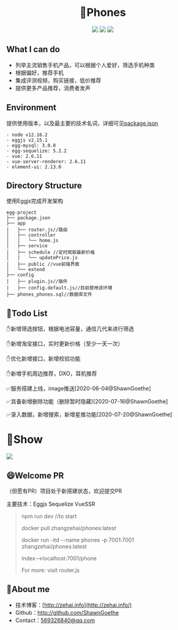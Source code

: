 <div align="center">
<h1>📱Phones</h1>
  <img src="https://img.shields.io/badge/License-MIT-blue.svg"/>
  <img src="https://img.shields.io/static/v1?label=electron&message=7.1.7&color="/>
  <img src="https://img.shields.io/badge/language-javascript-yellow.svg?style=flat-square"/>
</div>



## What I can do

- 列举主流销售手机产品，可以根据个人爱好，筛选手机种类
- 根据偏好，推荐手机
- 集成评测视频，购买链接，低价推荐
- 提供更多产品推荐，消费者发声



## Environment

提供使用版本，以及最主要的技术名词，详细可见[package.json](./package.json)

```
- node v12.16.2
- eggjs v2.15.1
- egg-mysql: 3.0.0
- egg-sequelize: 5.2.2
- vue: 2.6.11
- vue-server-renderer: 2.6.11
- element-ui: 2.13.0
```



## Directory Structure

使用Eggjs完成开发架构

```
egg-project
├── package.json
├── app
|   ├── router.js//路由
│   ├── controller
│   |   └── home.js
│   ├── service
│   ├── schedule //定时爬取最新价格
│   |   └── updatePrice.js
│   ├── public //vue前端界面
│   └── extend 
├── config
|   ├── plugin.js//插件
|   ├── config.default.js//目前使用该环境
├── phones_phones.sql//数据库文件
```



## 🐼Todo List

:hand:新增筛选按钮，根据电池容量，通信几代来进行筛选

:hand:新增淘宝接口，实时更新价格（至少一天一次）

:hand:优化新增接口，新增校验功能

:hand:新增手机周边推荐，DXO，耳机推荐

:white_check_mark:服务搭建上线，image推送[2020-06-04@ShawnGoethe]

:white_check_mark:具备新增删除功能（删除暂时隐藏)[2020-07-16@ShawnGoethe]

:white_check_mark:录入数据，新增搜索，新增星推功能[2020-07-20@ShawnGoethe]



# 🚩Show

![](https://zehai-github.oss-cn-beijing.aliyuncs.com/index.jpg)



## 😄Welcome PR

（但愿有PR）项目处于新搭建状态，欢迎提交PR

主要技术：Eggjs Sequelize VueSSR

> npm run dev //to start
>
> docker pull zhangzehai/phones:latest
>
> docker run -itd --name phones -p 7001:7001 zhangzehai/phones:latest
>
> Index-->localhost:7001/phone
>
> For more: visit router.js

## 🚩About me

- 技术博客：[http://zehai.info](http://zehai.info/)
- Github：http://github.com/ShawnGoethe
- Contact：569326840@qq.com
